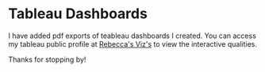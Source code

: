 # Tableau Dashboards 

I have added pdf exports of teableau dashboards I created. You can access my tableau public profile at <a href="https://public.tableau.com/app/profile/rebecca.jo.hess/vizzes">Rebecca's Viz's</a> to view the interactive qualities. 

Thanks for stopping by!
